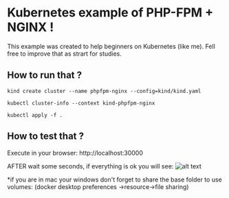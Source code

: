# Kubernetes example of PHP-FPM + NGINX !
This example was created to help beginners on Kubernetes (like me).
Fell free to improve that as strart for studies.

## How to run that ?
```
kind create cluster --name phpfpm-nginx --config=kind/kind.yaml 
```

```
kubectl cluster-info --context kind-phpfpm-nginx
```

```
kubectl apply -f .
```

## How to test that ?
Execute in your browser:
http://localhost:30000

AFTER wait some seconds, if everything is ok you will see:
![alt text](https://i.ibb.co/NZ88dtG/Screenshot-2024-05-09-at-21-23-38.png)

*if you are in mac your windows don't forget to share the base folder to use volumes:
(docker desktop preferences ->resource->file sharing)